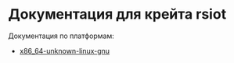# Документация для крейта rsiot

Документация по платформам:

- [x86_64-unknown-linux-gnu](x86_64-unknown-linux-gnu/rsiot/index.html)
